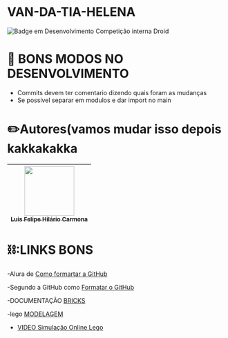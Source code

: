 # VAN-DA-TIA-HELENA
![Badge em Desenvolvimento](http://img.shields.io/static/v1?label=STATUS&message=EM%20DESENVOLVIMENTO&color=GREEN&style=for-the-badge)
Competição interna Droid

# 📖 BONS MODOS NO DESENVOLVIMENTO
- Commits devem ter comentario dizendo quais foram as mudanças
- Se possivel separar em modulos e dar import no main




# ✏️Autores(vamos mudar isso depois kakkakakka

| [<img src="https://avatars.githubusercontent.com/u/72164903?s" width=115><br><sub>Luis Felipe Hilário Carmona</sub>](https://github.com/Luis-Moon) | 
| :---: |




# ⛓️:LINKS BONS

-Alura de [Como formartar a GitHub](https://www.alura.com.br/artigos/escrever-bom-readme?gclid=CjwKCAjw4ZWkBhA4EiwAVJXwqSmx_ruq6fui_RZhkUbbNQ51mIECNh9F75Hc7ccTYrz_YpUlE8N_5BoCNlUQAvD_BwE)

-Segundo a GitHub como [Formatar o GitHub](https://docs.github.com/pt/get-started/writing-on-github/getting-started-with-writing-and-formatting-on-github/basic-writing-and-formatting-syntax)

-DOCUMENTAÇÃO [BRICKS](https://pybricks.com/ev3-micropython/ev3devices.html)

-lego [MODELAGEM]( https://drive.google.com/drive/folders/161Fd-pLG0n634nHifMNx6iq2xMAIGcVq?usp=share_link)

- [VIDEO Simulação Online Lego](https://www.youtube.com/watch?v=uZTqKmDj-9c&ab_channel=TeorianaPráticacomPedro)

